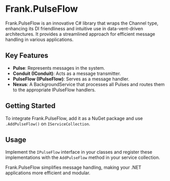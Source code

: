 # Frank.PulseFlow

Frank.PulseFlow is an innovative C# library that wraps the Channel<T> type, enhancing its DI friendliness and intuitive use in data-vent-driven architectures. It provides a streamlined approach for efficient message handling in various applications.

## Key Features
- **Pulse**: Represents messages in the system.
- **Conduit (IConduit)**: Acts as a message transmitter.
- **PulseFlow (IPulseFlow)**: Serves as a message handler.
- **Nexus**: A BackgroundService that processes all Pulses and routes them to the appropriate IPulseFlow handlers.

## Getting Started
To integrate Frank.PulseFlow, add it as a NuGet package and use `.AddPulseFlow()` on `IServiceCollection`.

## Usage
Implement the `IPulseFlow` interface in your classes and register these implementations with the `AddPulseFlow` method in your service collection.

Frank.PulseFlow simplifies message handling, making your .NET applications more efficient and modular.
